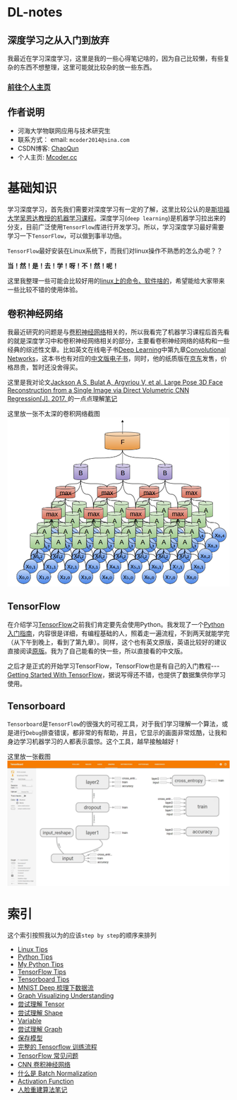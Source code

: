 # DL-notes
## 深度学习之从入门到放弃

我最近在学习深度学习，这里是我的一些心得笔记啥的，因为自己比较懒，有些复杂的东西不想整理，这里可能就比较杂的放一些东西。

### [前往个人主页](http://mcoder.cc)

## 作者说明
- 河海大学物联网应用与技术研究生
- 联系方式： email: `mcoder2014@sina.com`
- CSDN博客: [ChaoQun](http://blog.csdn.net/jcq521045349)
- 个人主页: [Mcoder.cc](http://mcoder.cc)

# 基础知识
学习深度学习，首先我们需要对深度学习有一定的了解，这里比较公认的是[斯坦福大学吴恩达教授的机器学习课程](https://www.coursera.org/learn/machine-learning)。深度学习(`deep learning`)是机器学习拉出来的分支，目前广泛使用`TensorFlow`库进行开发学习。所以，学习深度学习最好需要学习一下`TensorFlow`，可以做到事半功倍。

`TensorFlow`最好安装在Linux系统下，而我们对linux操作不熟悉的怎么办呢？？

**当！然！是！去！学！呀！不！然！呢！**

这里我整理一些可能会比较好用的[linux上的命令、软件啥的](posts/linux_tips.md)，希望能给大家带来一些比较不错的使用体验。

## 卷积神经网络
我最近研究的问题是与[卷积神经网络](posts/Convolutional_neural_network.md)相关的，所以我看完了机器学习课程后首先看的就是深度学习中和卷积神经网络相关的部分，主要看卷积神经网络的结构和一些经典的综述性文章。比如英文在线电子书[Deep Learning](http://www.deeplearningbook.org/)中第九章[Convolutional Networks](http://www.deeplearningbook.org/contents/convnets.html)，这本书也有对应的[中文版电子书](https://github.com/exacity/deeplearningbook-chinese)，同时，他的纸质版在[京东](https://item.jd.com/12128543.html)发售，价格昂贵，暂时还没舍得买。

这里是我对论文[Jackson A S, Bulat A, Argyriou V, et al. Large Pose 3D Face Reconstruction from a Single Image via Direct Volumetric CNN Regression[J]. 2017. ](https://arxiv.org/abs/1703.07834) 的一点点理解[笔记](posts/Large_pose_3d_face_reconstruction.md)

这里放一张不太深的卷积网络截图
![](imgs/Conv2-9x5-Conv2Max2Conv2.png)

## TensorFlow
在介绍学习[TensorFlow](https://www.tensorflow.org/?hl=zh-cn)之前我们肯定要先会使用Python。我发现了一个[Python入门指南](http://www.pythondoc.com/pythontutorial3/index.html)，内容很是详细，有编程基础的人，照着走一遍流程，不到两天就能学完（从下午到晚上，看到了第九章）。同样，这个也有英文原版，英语比较好的建议直接阅读[原版](https://docs.python.org/3.6/tutorial/index.html)。我为了自己能看的快一些，所以直接看的中文版。

之后才是正式的开始学习TensorFlow，TensorFlow也是有自己的入门教程---[Getting Started With TensorFlow](https://www.tensorflow.org/get_started/get_started?hl=zh-cn)，据说写得还不错，也提供了数据集供你学习使用。

## Tensorboard
`Tensorboard`是`TensorFlow`的很强大的可视工具，对于我们学习理解一个算法，或是进行`Debug`排查错误，都非常的有帮助，并且，它显示的画面非常炫酷，让我和身边学习机器学习的人都表示震惊。这个工具，越早接触越好！

这里放一张截图
![截图](imgs/tensorboard_graph_2.jpg)

# 索引

这个索引按照我以为的应该`step by step`的顺序来排列

- [Linux Tips](posts/linux_tips.md)
- [Python Tips](posts/Python_tips.md)
- [My Python Tips](posts/python_tips2.md)
- [TensorFlow Tips](posts/TensorFlow入门.md)
- [Tensorboard Tips](posts/Tensorboard_Tips.md)
- [MNIST Deep 梳理下数据流](/posts/Mnist_deep.md)
- [Graph Visualizing Understanding](posts/Tensorflow_get_atarted_graph_visualization.md)
- [尝试理解 Tensor](posts/try_to_understand_tensor.md)
- [尝试理解 Shape](posts/try_to_understand_shape.md)
- [Variable](posts/try_to_understand_variables.md)
- [尝试理解 Graph](posts/try_to_understand_graph_session.md)
- [保存模型](posts/saving_and_restoring.md)
- [完整的 Tensorflow 训练流程](posts/TensorFlow_program.md)
- [TensorFlow 常见问题](posts/tensorflow_FAQ.md)
- [CNN 卷积神经网络](posts/Convolutional_neural_network.md)
- [什么是 Batch Normalization](posts/batch_normalization.md)
- [Activation Function](posts/activation_function.md)
- [人脸重建算法笔记](posts/Large_pose_3d_face_reconstruction.md)
